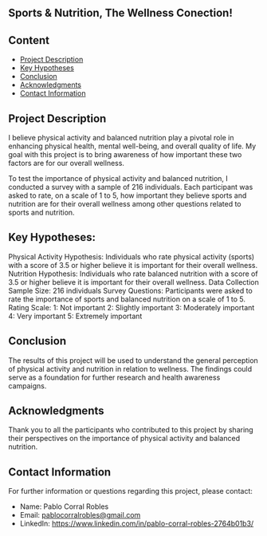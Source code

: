 ## Sports & Nutrition, The Wellness Conection!


## Content
- [Project Description](#project-description)
- [Key Hypotheses](#KeyHypotheses)
- [Conclusion](#Conclusion)
- [Acknowledgments](#Acknowledgments)
- [Contact Information](#ContactInformation)

## Project Description
I believe physical activity and balanced nutrition play a pivotal role in enhancing physical health, mental well-being, and overall quality of life.
My goal with this project is to bring awareness of how important these two factors are for our overall wellness.

To test the importance of physical activity and balanced nutrition, I conducted a survey with a sample of 216 individuals. Each participant was asked to rate, on a scale of 1 to 5, how important they believe sports and nutrition are for their overall wellness
among other questions related to sports and nutrition.

## Key Hypotheses:
Physical Activity Hypothesis: Individuals who rate physical activity (sports) with a score of 3.5 or higher believe it is important for their overall wellness.
Nutrition Hypothesis: Individuals who rate balanced nutrition with a score of 3.5 or higher believe it is important for their overall wellness.
Data Collection
Sample Size: 216 individuals
Survey Questions: Participants were asked to rate the importance of sports and balanced nutrition on a scale of 1 to 5.
Rating Scale:
1: Not important
2: Slightly important
3: Moderately important
4: Very important
5: Extremely important

## Conclusion
The results of this project will be used to understand the general perception of physical activity and nutrition in relation to wellness. The findings could serve as a foundation for further research and health awareness campaigns.

## Acknowledgments
Thank you to all the participants who contributed to this project by sharing their perspectives on the importance of physical activity and balanced nutrition.

## Contact Information
For further information or questions regarding this project, please contact:

- Name: Pablo Corral Robles
- Email: pablocorralrobles@gmail.com
- LinkedIn: https://www.linkedin.com/in/pablo-corral-robles-2764b01b3/
